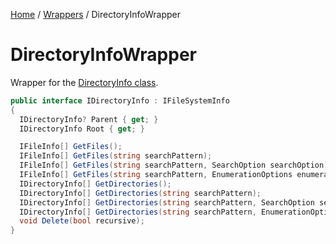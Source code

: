 [Home](/README.md) / [Wrappers](/docs/wrappers/README.md) / DirectoryInfoWrapper

# DirectoryInfoWrapper
Wrapper for the [DirectoryInfo class](https://docs.microsoft.com/en-us/dotnet/api/system.io.directoryinfo?view=net-6.0).

```cs
public interface IDirectoryInfo : IFileSystemInfo
{
  IDirectoryInfo? Parent { get; }
  IDirectoryInfo Root { get; }

  IFileInfo[] GetFiles();
  IFileInfo[] GetFiles(string searchPattern);
  IFileInfo[] GetFiles(string searchPattern, SearchOption searchOption);
  IFileInfo[] GetFiles(string searchPattern, EnumerationOptions enumerationOptions);
  IDirectoryInfo[] GetDirectories();
  IDirectoryInfo[] GetDirectories(string searchPattern);
  IDirectoryInfo[] GetDirectories(string searchPattern, SearchOption searchOption);
  IDirectoryInfo[] GetDirectories(string searchPattern, EnumerationOptions enumerationOptions);
  void Delete(bool recursive);
}
```